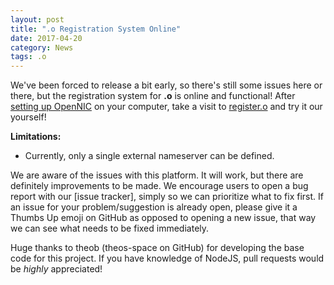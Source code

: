 ```yaml
---
layout: post
title: ".o Registration System Online"
date: 2017-04-20
category: News
tags: .o
---
```


We've been forced to release a bit early, so there's still some issues here or there, but the registration system for **.o** is online and functional! After [setting up OpenNIC](http://wiki.opennic.org/setup:windows) on your computer, take a visit to [register.o](http://register.o) and try it our yourself!

**Limitations:**

 * Currently, only a single external nameserver can be defined.

We are aware of the issues with this platform. It will work, but there are definitely improvements to be made. We encourage users to open a bug report with our [issue tracker], simply so we can prioritize what to fix first. If an issue for your problem/suggestion is already open, please give it a Thumbs Up emoji on GitHub as opposed to opening a new issue, that way we can see what needs to be fixed immediately.

Huge thanks to theob (theos-space on GitHub) for developing the base code for this project. If you have knowledge of NodeJS, pull requests would be *highly* appreciated!
